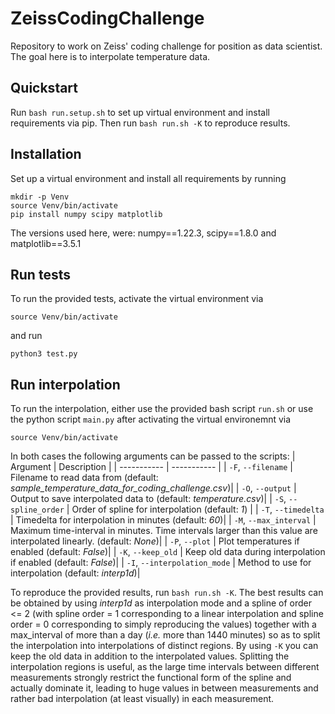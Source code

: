 # ZeissCodingChallenge
Repository to work on Zeiss' coding challenge for position as data scientist. The goal here is to interpolate temperature data.

## Quickstart
Run `bash run.setup.sh` to set up virtual environment and install requirements via pip. Then run `bash run.sh -K` to reproduce results.

## Installation
Set up a virtual environment and install all requirements by running
```console
mkdir -p Venv
source Venv/bin/activate
pip install numpy scipy matplotlib
```
The versions used here, were:
numpy==1.22.3, scipy==1.8.0 and matplotlib==3.5.1

## Run tests
To run the provided tests, activate the virtual environment via

```console
source Venv/bin/activate
```
and run 

```console
python3 test.py
```

## Run interpolation
To run the interpolation, either use the provided bash script `run.sh` or use the python script `main.py` after activating the virtual environemnt via
```console
source Venv/bin/activate
```

In both cases the following arguments can be passed to the scripts:
| Argument      | Description |
| ----------- | ----------- |
| `-F`, `--filename` | Filename to read data from (default: *sample_temperature_data_for_coding_challenge.csv*)|
| `-O`, `--output` | Output to save interpolated data to (default: *temperature.csv*)|
| `-S`, `--spline_order` | Order of spline for interpolation (default: *1*) |
| `-T`, `--timedelta` | Timedelta for interpolation in minutes (default: *60*)|
| `-M`, `--max_interval` | Maximum time-interval in minutes. Time intervals larger than this value are interpolated linearly. (default: *None*)|
| `-P`, `--plot` | Plot temperatures if enabled (default: *False*)|
| `-K`, `--keep_old` | Keep old data during interpolation if enabled (default: *False*)|
| `-I`, `--interpolation_mode` | Method to use for interpolation (default: *interp1d*)|

To reproduce the provided results, run `bash run.sh -K`.
The best results can be obtained by using *interp1d* as interpolation mode and a spline of order <= 2 (with spline order = 1 corresponding to a linear interpolation and spline order = 0 corresponding to simply reproducing the values) together with a max_interval of more than a day (*i.e.* more than 1440 minutes) so as to split the interpolation into interpolations of distinct regions. By using `-K` you can keep the old data in addition to the interpolated values. Splitting the interpolation regions is useful, as the large time intervals between different measurements strongly restrict the functional form of the spline and actually dominate it, leading to huge values in between measurements and rather bad interpolation (at least visually) in each measurement.
